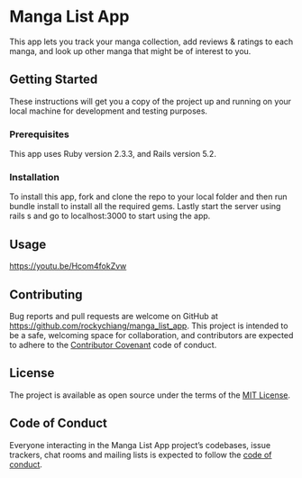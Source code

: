 # Manga List App

This app lets you track your manga collection, add reviews & ratings to each manga, and look up other manga that might be of interest to you.

## Getting Started

These instructions will get you a copy of the project up and running on your local machine for development and testing purposes.

### Prerequisites

This app uses Ruby version 2.3.3, and Rails version 5.2.

### Installation

To install this app, fork and clone the repo to your local folder and then run bundle install to install all the required gems. Lastly start the server using rails s and go to localhost:3000 to start using the app.

## Usage

https://youtu.be/Hcom4fokZvw

## Contributing

Bug reports and pull requests are welcome on GitHub at https://github.com/rockychiang/manga_list_app. This project is intended to be a safe, welcoming space for collaboration, and contributors are expected to adhere to the [Contributor Covenant](http://contributor-covenant.org) code of conduct.

## License

The project is available as open source under the terms of the [MIT License](https://opensource.org/licenses/MIT).

## Code of Conduct

Everyone interacting in the Manga List App project’s codebases, issue trackers, chat rooms and mailing lists is expected to follow the [code of conduct](https://github.com/rockychiang/mtg_deck_organizer/blob/master/CODE_OF_CONDUCT.md).
